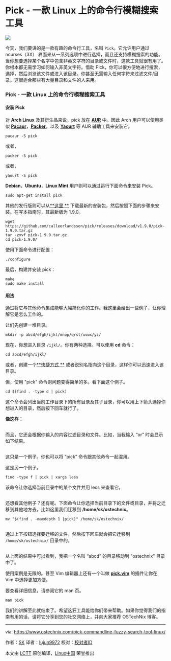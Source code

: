 Pick - 一款 Linux 上的命令行模糊搜索工具
======
![](https：//www.ostechnix.com/wp-content/uploads/2017/09/search-720x340.jpg)

今天，我们要讲的是一款有趣的命令行工具，名叫 `Pick`。它允许用户通过 ncurses（3X） 界面来从一系列选项中进行选择，而且还支持模糊搜索的功能。当你想要选择某个名字中包含非英文字符的目录或文件时，这款工具就很有用了。你根本都无需学习如何输入非英文字符。借助 Pick，你可以很方便地进行搜索，选择，然后浏览该文件或进入该目录。你甚至无需输入任何字符来过滤文件/目录。这很适合那些有大量目录和文件的人来用。

### Pick - 一款 Linux 上的命令行模糊搜索工具

#### 安装 Pick

对 **Arch Linux** 及其衍生品来说，pick 放在 [**AUR**][1] 中。因此 Arch 用户可以使用类似 [**Pacaur**][2]，[**Packer**][3]，以及 [**Yaourt**][4] 等 AUR 辅助工具来安装它。
```
pacaur -S pick
```

或者，
```
packer -S pick
```

或者，
```
yaourt -S pick
```

**Debian**，**Ubuntu**，**Linux Mint** 用户则可以通过运行下面命令来安装 Pick。
```
sudo apt-get install pick
```

其他的发行版则可以从[**这里 **][5] 下载最新的安装包，然后按照下面的步骤来安装。在写本指南时，其最新版为 1.9.0。
```
wget https://github.com/calleerlandsson/pick/releases/download/v1.9.0/pick-1.9.0.tar.gz
tar -zxvf pick-1.9.0.tar.gz
cd pick-1.9.0/
```

使用下面命令进行配置：
```
./configure
```

最后，构建并安装 pick：
```
make
sudo make install
```

#### 用法

通过将它与其他命令集成能够大幅简化你的工作。我这里会给出一些例子，让你理解它是怎么工作的。

让们先创建一堆目录。
```
mkdir -p abcd/efgh/ijkl/mnop/qrst/uvwx/yz/
```

现在，你想进入目录 `/ijkl/`。你有两种选择。可以使用 **cd** 命令：
```
cd abcd/efgh/ijkl/
```

或者，创建一个[**快捷方式 **][6] 或者说别名指向这个目录，这样你可以迅速进入该目录。

但，使用 "pick" 命令则问题变得简单的多。看下面这个例子。
```
cd $(find . -type d | pick)
```

这个命令会列出当前工作目录下的所有目录及其子目录，你可以用上下箭头选择你想进入的目录，然后按下回车就行了。

**像这样：**

[![][7]][8]

而且，它还会根据你输入的内容过滤目录和文件。比如，当我输入 “or” 时会显示如下结果。

[![][7]][9]

这只是一个例子。你也可以将 “pick” 命令跟其他命令一起混用。

这是另一个例子。
```
find -type f | pick | xargs less
```

该命令让你选择当前目录中的某个文件并用 less 来查看它。

[![][7]][10]

还想看其他例子？还有呢。下面命令让你选择当前目录下的文件或目录，并将之迁移到其他地方去，比如这里我们迁移到 **/home/sk/ostechnix**。
```
mv "$(find . -maxdepth 1 |pick)" /home/sk/ostechnix/
```

[![][7]][11]

通过上下按钮选择要迁移的文件，然后按下回车就会把它迁移到 `/home/sk/ostechnix/` 目录中的。

[![][7]][12]

从上面的结果中可以看到，我把一个名叫 “abcd” 的目录移动到 "ostechnix" 目录中了。

使用案例是无限的。甚至 Vim 编辑器上还有一个叫做 [**pick.vim**][13] 的插件让你在 Vim 中选择更加方便。

要查看详细信息，请参阅它的 man 页。
```
man pick
```

我们的讲解至此就结束了。希望这狂工具能给你们带来帮助。如果你觉得我们的指南有用的话，请将它分享到您的社交网络上，并向大家推荐 OSTechNix 博客。



--------------------------------------------------------------------------------

via: https://www.ostechnix.com/pick-commandline-fuzzy-search-tool-linux/

作者：[SK][a]
译者：[lujun9972](https://github.com/lujun9972)
校对：[校对者ID](https://github.com/校对者ID)

本文由 [LCTT](https://github.com/LCTT/TranslateProject) 原创编译，[Linux中国](https://linux.cn/) 荣誉推出

[a]:https://www.ostechnix.com/author/sk/
[1]:https://aur.archlinux.org/packages/pick/
[2]:https://www.ostechnix.com/install-pacaur-arch-linux/
[3]:https://www.ostechnix.com/install-packer-arch-linux-2/
[4]:https://www.ostechnix.com/install-yaourt-arch-linux/
[5]:https://github.com/calleerlandsson/pick/releases/
[6]:https://www.ostechnix.com/create-shortcuts-frequently-used-directories-shell/
[7]:data:image/gif;base64,R0lGODlhAQABAIAAAAAAAP///yH5BAEAAAAALAAAAAABAAEAAAIBRAA7
[8]:http://www.ostechnix.com/wp-content/uploads/2017/09/sk@sk_001-3.png ()
[9]:http://www.ostechnix.com/wp-content/uploads/2017/09/sk@sk_002-1.png ()
[10]:http://www.ostechnix.com/wp-content/uploads/2017/09/sk@sk_004-1.png ()
[11]:http://www.ostechnix.com/wp-content/uploads/2017/09/sk@sk_005.png ()
[12]:http://www.ostechnix.com/wp-content/uploads/2017/09/sk@sk_006-1.png ()
[13]:https://github.com/calleerlandsson/pick.vim/
